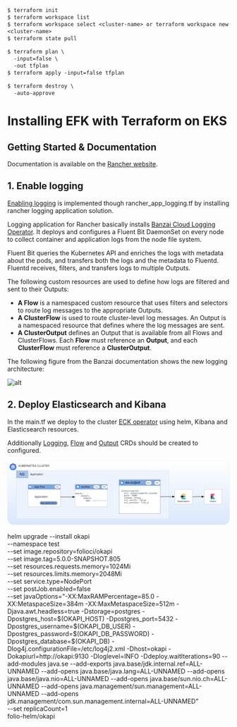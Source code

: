 ```shell
$ terraform init
$ terraform workspace list
$ terraform workspace select <cluster-name> or terraform workspace new <cluster-name>
$ terraform state pull
```

```shell
$ terraform plan \
  -input=false \
  -out tfplan
$ terraform apply -input=false tfplan
```

```shell
$ terraform destroy \
  -auto-approve
```

[//]: # (TODO: update README with variables description )

# Installing EFK with Terraform on EKS

## Getting Started & Documentation

Documentation is available on the [Rancher website](https://rancher.com/docs/rancher/v2.5/en/logging/).

## 1. Enable logging

[Enabling logging](https://rancher.com/docs/rancher/v2.5/en/logging/#:~:text=Troubleshooting-,Enabling%20Logging,-You%20can%20enable) is implemented though rancher_app_logging.tf by installing rancher logging application solution.

Logging application for Rancher basically installs [Banzai Cloud Logging Operator](https://rancher.com/docs/rancher/v2.5/en/logging/architecture/#how-the-banzai-cloud-logging-operator-works). It deploys and configures a Fluent Bit DaemonSet on every node to collect container and application logs from the node file system.

Fluent Bit queries the Kubernetes API and enriches the logs with metadata about the pods, and transfers both the logs and the metadata to Fluentd. Fluentd receives, filters, and transfers logs to multiple Outputs.

The following custom resources are used to define how logs are filtered and sent to their Outputs:

- **A Flow** is a namespaced custom resource that uses filters and selectors to route log messages to the appropriate Outputs.
- **A ClusterFlow** is used to route cluster-level log messages.
  An Output is a namespaced resource that defines where the log messages are sent.
- **A ClusterOutput** defines an Output that is available from all Flows and ClusterFlows.
  Each **Flow** must reference an **Output**, and each **ClusterFlow** must reference a **ClusterOutput**.

The following figure from the Banzai documentation shows the new logging architecture:

![alt](https://rancher.com/docs/img/rancher/banzai-cloud-logging-operator.png)

## 2. Deploy Elasticsearch and Kibana

In the main.tf we deploy to the cluster [ECK operator](https://www.elastic.co/guide/en/cloud-on-k8s/current/k8s-install-helm.html) using helm, Kibana and Elasticsearch resources.

Additionally [Logging](https://github.com/banzaicloud/logging-operator/tree/master/config/crd/bases/logging.banzaicloud.io_loggings.yaml), [Flow](https://github.com/banzaicloud/logging-operator/tree/master/config/crd/bases/logging.banzaicloud.io_flows.yaml) and [Output](https://github.com/banzaicloud/logging-operator/tree/master/config/crd/bases/logging.banzaicloud.io_outputs.yaml) CRDs should be created to configured.

![alt](https://github.com/DariaPavlova1/rancher_efk/blob/main/Images/cluster.drawio.png)

helm upgrade --install okapi \
  --namespace test \
  --set image.repository=folioci/okapi \
  --set image.tag=5.0.0-SNAPSHOT.805 \
  --set resources.requests.memory=1024Mi \
  --set resources.limits.memory=2048Mi \
  --set service.type=NodePort \
  --set postJob.enabled=false \
  --set javaOptions="-XX:MaxRAMPercentage=85.0 -XX:MetaspaceSize=384m -XX:MaxMetaspaceSize=512m -Djava.awt.headless=true -Dstorage=postgres -Dpostgres_host=\$(OKAPI_HOST) -Dpostgres_port=5432 -Dpostgres_username=\$(OKAPI_DB_USER) -Dpostgres_password=\$(OKAPI_DB_PASSWORD) -Dpostgres_database=\$(OKAPI_DB) -Dlog4j.configurationFile=/etc/log4j2.xml -Dhost=okapi -Dokapiurl=http://okapi:9130 -Dloglevel=INFO -Ddeploy.waitIterations=90 --add-modules java.se --add-exports java.base/jdk.internal.ref=ALL-UNNAMED --add-opens java.base/java.lang=ALL-UNNAMED --add-opens java.base/java.nio=ALL-UNNAMED --add-opens java.base/sun.nio.ch=ALL-UNNAMED --add-opens java.management/sun.management=ALL-UNNAMED --add-opens jdk.management/com.sun.management.internal=ALL-UNNAMED" \
  --set replicaCount=1 \
  folio-helm/okapi

